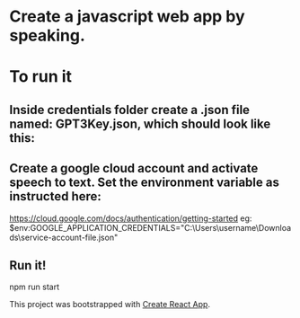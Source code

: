 # Create a javascript web app by speaking.


# To run it
## Inside credentials folder create a .json file named: GPT3Key.json, which should look like this:

## Create a google cloud account and activate speech to text. Set the environment variable as instructed here:
https://cloud.google.com/docs/authentication/getting-started
eg: $env:GOOGLE_APPLICATION_CREDENTIALS="C:\Users\username\Downloads\service-account-file.json"

## Run it!
npm run start


This project was bootstrapped with [Create React App](https://github.com/facebook/create-react-app).
